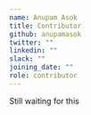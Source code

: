 ```yaml
---
name: Anupam Asok
title: Contributor
github: anupamasok
twitter: ""
linkedin: ""
slack: ""
joining_date: ""
role: contributor
---
```


Still waiting for this
